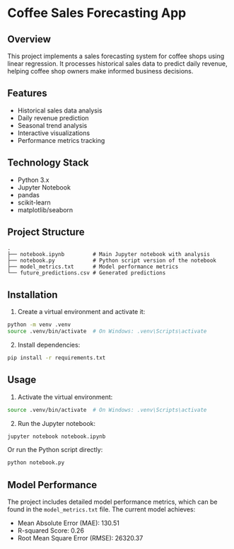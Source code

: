 # Coffee Sales Forecasting App

## Overview
This project implements a sales forecasting system for coffee shops using linear regression. It processes historical sales data to predict daily revenue, helping coffee shop owners make informed business decisions.

## Features
- Historical sales data analysis
- Daily revenue prediction
- Seasonal trend analysis
- Interactive visualizations
- Performance metrics tracking

## Technology Stack
- Python 3.x
- Jupyter Notebook
- pandas
- scikit-learn
- matplotlib/seaborn

## Project Structure
```
.
├── notebook.ipynb         # Main Jupyter notebook with analysis
├── notebook.py            # Python script version of the notebook
├── model_metrics.txt      # Model performance metrics
└── future_predictions.csv # Generated predictions
```

## Installation
1. Create a virtual environment and activate it:
```bash
python -m venv .venv
source .venv/bin/activate  # On Windows: .venv\Scripts\activate
```

2. Install dependencies:
```bash
pip install -r requirements.txt
```

## Usage
1. Activate the virtual environment:
```bash
source .venv/bin/activate  # On Windows: .venv\Scripts\activate
```

2. Run the Jupyter notebook:
```bash
jupyter notebook notebook.ipynb
```

Or run the Python script directly:
```bash
python notebook.py
```

## Model Performance
The project includes detailed model performance metrics, which can be found in the `model_metrics.txt` file. The current model achieves:
- Mean Absolute Error (MAE): 130.51
- R-squared Score: 0.26
- Root Mean Square Error (RMSE): 26320.37